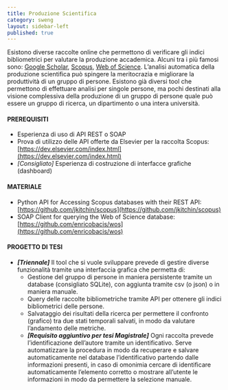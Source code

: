 ```yaml
---
title: Produzione Scientifica
category: sweng
layout: sidebar-left
published: true
---
```


Esistono diverse raccolte online che permettono di verificare gli indici
bibliometrici per valutare la produzione accademica. Alcuni tra i più famosi
sono: [Google Scholar](https://scholar.google.it/),
[Scopus](https://www.scopus.com), [Web of
Science](https://login.webofknowledge.com).  L’analisi automatica della
produzione scientifica può spingere la meritocrazia e migliorare la produttività
di un gruppo di persone.  Esistono già diversi tool che permettono di effettuare
analisi per singole persone, ma pochi destinati alla visione complessiva della
produzione di un gruppo di persone quale può essere un gruppo di ricerca, un
dipartimento o una intera università.


#### PREREQUISITI
* Esperienza di uso di API REST o SOAP
* Prova di utilizzo delle API offerte da Elsevier per la raccolta Scopus:
  [https://dev.elsevier.com/index.html](https://dev.elsevier.com/index.html)
* _[Consigliato]_ Esperienza di costruzione di interfacce grafiche (dashboard)


#### MATERIALE
* Python API for Accessing Scopus databases with their REST API:
  [https://github.com/jkitchin/scopus](https://github.com/jkitchin/scopus)
* SOAP Client for querying the Web of Science database:
  [https://github.com/enricobacis/wos](https://github.com/enricobacis/wos)


#### PROGETTO DI TESI
* **_[Triennale]_** Il tool che si vuole sviluppare prevede di gestire diverse
  funzionalità tramite una interfaccia grafica che permetta di:
  * Gestione del gruppo di persone in maniera persistente tramite un database
    (consigliato SQLite), con aggiunta tramite csv (o json) o in maniera
    manuale.
  * Query delle raccolte bibliometriche tramite API per ottenere gli indici
    bibliometrici delle persone.
  * Salvataggio dei risultati della ricerca per permettere il confronto
    (grafico) tra due stati temporali salvati, in modo da valutare l’andamento
    delle metriche.
  * **_[Requisito aggiuntivo per tesi Magistrale]_** Ogni raccolta prevede
    l’identificazione dell’autore tramite un identificativo. Serve automatizzare
    la procedura in modo da recuperare e salvare automaticamente nel database
    l’identificativo partendo dalle informazioni presenti, in caso di omonimia
    cercare di identificare automaticamente l’elemento corretto o mostrare
    all’utente le informazioni in modo da permettere la selezione manuale.
